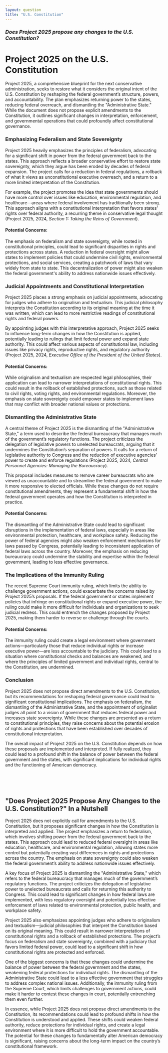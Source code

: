 ```yaml
---
layout: question
title: "U.S. Constitution"
---
```


### *Does Project 2025 propose any changes to the U.S. Constitution?*


# Project 2025 on the U.S. Constitution

Project 2025, a comprehensive blueprint for the next conservative administration, seeks to restore what it considers the original intent of the U.S. Constitution by reshaping the federal government’s structure, powers, and accountability. The plan emphasizes returning power to the states, reducing federal overreach, and dismantling the "Administrative State." While the document does not propose explicit amendments to the Constitution, it outlines significant changes in interpretation, enforcement, and governmental operations that could profoundly affect constitutional governance.

### Emphasizing Federalism and State Sovereignty

Project 2025 heavily emphasizes the principles of federalism, advocating for a significant shift in power from the federal government back to the states. This approach reflects a broader conservative effort to restore state sovereignty, which they argue has been eroded by decades of federal expansion. The project calls for a reduction in federal regulations, a rollback of what it views as unconstitutional executive overreach, and a return to a more limited interpretation of the Constitution.

For example, the project promotes the idea that state governments should have more control over issues like education, environmental regulation, and healthcare—areas where federal involvement has traditionally been strong. This approach aligns with a constitutional interpretation that favors states' rights over federal authority, a recurring theme in conservative legal thought (Project 2025, 2024, *Section 1: Taking the Reins of Government*).

#### Potential Concerns:
The emphasis on federalism and state sovereignty, while rooted in constitutional principles, could lead to significant disparities in rights and protections across states. A reduction in federal oversight might allow states to implement policies that could undermine civil rights, environmental protections, and social services, creating a patchwork of laws that vary widely from state to state. This decentralization of power might also weaken the federal government's ability to address nationwide issues effectively.

### Judicial Appointments and Constitutional Interpretation

Project 2025 places a strong emphasis on judicial appointments, advocating for judges who adhere to originalism and textualism. This judicial philosophy interprets the Constitution according to its original meaning at the time it was written, which can lead to more restrictive readings of constitutional rights and federal powers.

By appointing judges with this interpretative approach, Project 2025 seeks to influence long-term changes in how the Constitution is applied, potentially leading to rulings that limit federal power and expand state authority. This could affect various aspects of constitutional law, including issues like privacy rights, reproductive rights, and regulatory authority (Project 2025, 2024, *Executive Office of the President of the United States*).

#### Potential Concerns:
While originalism and textualism are respected legal philosophies, their application can lead to narrower interpretations of constitutional rights. This could result in the rollback of established protections, such as those related to civil rights, voting rights, and environmental regulations. Moreover, the emphasis on state sovereignty could empower states to implement laws that may conflict with broader national values or protections.

### Dismantling the Administrative State

A central theme of Project 2025 is the dismantling of the "Administrative State," a term used to describe the federal bureaucracy that manages much of the government’s regulatory functions. The project criticizes the delegation of legislative powers to unelected bureaucrats, arguing that it undermines the Constitution’s separation of powers. It calls for a return of legislative authority to Congress and the reduction of executive agencies' power to create and enforce regulations (Project 2025, 2024, *Central Personnel Agencies: Managing the Bureaucracy*).

This proposal includes measures to remove career bureaucrats who are viewed as unaccountable and to streamline the federal government to make it more responsive to elected officials. While these changes do not require constitutional amendments, they represent a fundamental shift in how the federal government operates and how the Constitution is interpreted in practice.

#### Potential Concerns:
The dismantling of the Administrative State could lead to significant disruptions in the implementation of federal laws, especially in areas like environmental protection, healthcare, and workplace safety. Reducing the power of federal agencies might also weaken enforcement mechanisms for laws passed by Congress, potentially leading to inconsistent application of federal laws across the country. Moreover, the emphasis on reducing bureaucracy could undermine the stability and expertise within the federal government, leading to less effective governance.

### The Implications of the Immunity Ruling

The recent Supreme Court immunity ruling, which limits the ability to challenge government actions, could exacerbate the concerns raised by Project 2025’s proposals. If the federal government or states implement policies that infringe on constitutional rights or expand executive power, the ruling could make it more difficult for individuals and organizations to seek judicial redress. This could entrench the changes proposed by Project 2025, making them harder to reverse or challenge through the courts.

#### Potential Concerns:
The immunity ruling could create a legal environment where government actions—particularly those that reduce individual rights or increase executive power—are less accountable to the judiciary. This could lead to a situation where constitutional checks and balances are weakened, and where the principles of limited government and individual rights, central to the Constitution, are undermined.

### Conclusion

Project 2025 does not propose direct amendments to the U.S. Constitution, but its recommendations for reshaping federal governance could lead to significant constitutional implications. The emphasis on federalism, the dismantling of the Administrative State, and the appointment of originalist judges all point to a vision of government that reduces federal power and increases state sovereignty. While these changes are presented as a return to constitutional principles, they raise concerns about the potential erosion of rights and protections that have been established over decades of constitutional interpretation.

The overall impact of Project 2025 on the U.S. Constitution depends on how these proposals are implemented and interpreted. If fully realized, they could lead to a profound shift in the balance of power between the federal government and the states, with significant implications for individual rights and the functioning of American democracy.

<br><br><br>

## <span id="nutshell">"Does Project 2025 Propose Any Changes to the U.S. Constitution?" In a Nutshell</span>

Project 2025 does not explicitly call for amendments to the U.S. Constitution, but it proposes significant changes in how the Constitution is interpreted and applied. The project emphasizes a return to federalism, which involves shifting power from the federal government back to the states. This approach could lead to reduced federal oversight in areas like education, healthcare, and environmental regulation, allowing states more control but potentially creating vast differences in rights and protections across the country. The emphasis on state sovereignty could also weaken the federal government’s ability to address nationwide issues effectively.

A key focus of Project 2025 is dismantling the "Administrative State," which refers to the federal bureaucracy that manages much of the government’s regulatory functions. The project criticizes the delegation of legislative power to unelected bureaucrats and calls for returning this authority to Congress. This could lead to significant changes in how federal laws are implemented, with less regulatory oversight and potentially less effective enforcement of laws related to environmental protection, public health, and workplace safety.

Project 2025 also emphasizes appointing judges who adhere to originalism and textualism—judicial philosophies that interpret the Constitution based on its original meaning. This could result in narrower interpretations of constitutional rights and a rollback of established protections. The project’s focus on federalism and state sovereignty, combined with a judiciary that favors limited federal power, could lead to a significant shift in how constitutional rights are protected and enforced.

One of the biggest concerns is that these changes could undermine the balance of power between the federal government and the states, weakening federal protections for individual rights. The dismantling of the Administrative State could lead to a less effective government that struggles to address complex national issues. Additionally, the immunity ruling from the Supreme Court, which limits challenges to government actions, could make it harder to contest these changes in court, potentially entrenching them even further.

In essence, while Project 2025 does not propose direct amendments to the Constitution, its recommendations could lead to profound shifts in how the Constitution is understood and applied. These shifts could weaken federal authority, reduce protections for individual rights, and create a legal environment where it is more difficult to hold the government accountable. The potential for these changes to fundamentally alter American democracy is significant, raising concerns about the long-term impact on the country’s constitutional framework.
